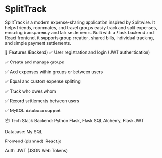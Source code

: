 # SplitTrack
SplitTrack is a modern expense-sharing application inspired by Splitwise. It helps friends, roommates, and travel groups easily track and split expenses, ensuring transparency and fair settlements. Built with a Flask backend and React frontend, it supports group creation, shared bills, individual tracking, and simple payment settlements.

🔧 Features (Backend)
✅ User registration and login (JWT authentication)

✅ Create and manage groups

✅ Add expenses within groups or between users

✅ Equal and custom expense splitting

✅ Track who owes whom

✅ Record settlements between users

✅ MySQL database support

📦 Tech Stack
Backend: Python Flask, Flask SQL Alchemy, Flask JWT

Database: My SQL

Frontend (planned): React.js

Auth: JWT (JSON Web Tokens)


